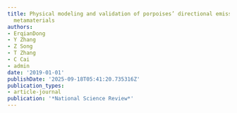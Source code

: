 ```yaml
---
title: Physical modeling and validation of porpoises’ directional emission via hybrid
  metamaterials
authors:
- ErqianDong
- Y Zhang
- Z Song
- T Zhang
- C Cai
- admin
date: '2019-01-01'
publishDate: '2025-09-18T05:41:20.735316Z'
publication_types:
- article-journal
publication: '*National Science Review*'
---
```

